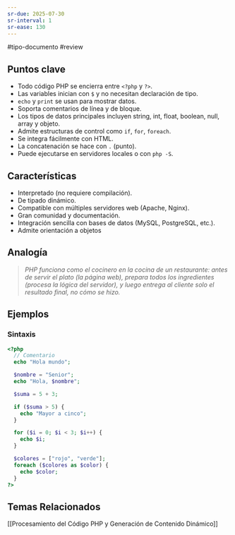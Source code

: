 ```yaml
---
sr-due: 2025-07-30
sr-interval: 1
sr-ease: 130
---
```


#tipo-documento #review  

## Puntos clave
- Todo código PHP se encierra entre `<?php` y `?>`.
- Las variables inician con `$` y no necesitan declaración de tipo.
- `echo` y `print` se usan para mostrar datos.
- Soporta comentarios de línea y de bloque.
- Los tipos de datos principales incluyen string, int, float, boolean, null, array y objeto.
- Admite estructuras de control como `if`, `for`, `foreach`.
- Se integra fácilmente con HTML.
- La concatenación se hace con `.` (punto).
- Puede ejecutarse en servidores locales o con `php -S`.

## Características
- Interpretado (no requiere compilación).
- De tipado dinámico.
- Compatible con múltiples servidores web (Apache, Nginx).
- Gran comunidad y documentación.
- Integración sencilla con bases de datos (MySQL, PostgreSQL, etc.).
- Admite orientación a objetos
## Analogía
> *PHP funciona como el cocinero en la cocina de un restaurante: antes de servir el plato (la página web), prepara todos los ingredientes (procesa la lógica del servidor), y luego entrega al cliente solo el resultado final, no cómo se hizo.*
## Ejemplos
### Sintaxis 
```php
<?php
  // Comentario
  echo "Hola mundo";

  $nombre = "Senior";
  echo "Hola, $nombre";

  $suma = 5 + 3;

  if ($suma > 5) {
    echo "Mayor a cinco";
  }

  for ($i = 0; $i < 3; $i++) {
    echo $i;
  }

  $colores = ["rojo", "verde"];
  foreach ($colores as $color) {
    echo $color;
  }
?>

```

## Temas Relacionados
[[Procesamiento del Código PHP y Generación de Contenido Dinámico]]